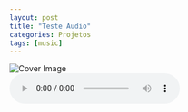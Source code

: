 ```yaml
---
layout: post
title: "Teste Audio"
categories: Projetos
tags: [music]
---
```


<!-- <script src="/assets/js/dist/page.min.js"></script> -->
<!-- <link rel="stylesheet" href="/assets/css/jekyll-theme-chirpy.css"> -->
<link rel="stylesheet" href="/assets/css/mpstyle.css">


<div class="audio-player">
    <div class="cover">
        <img src="https://1drv.ms/i/c/1d17967c159fdd0f/IQOLj0GM8DZwRb0K92qwwweQAS-Hgk-k-oB7FNEuQNYbKEo" alt="Cover Image">
    </div>
    <div class="controls">
        <audio src="https://www.dropbox.com/scl/fi/ol4dp6jvr1j8lsijvcui5/Bits-and-Bots_44100hz.flac?rlkey=txywys182mipm4g1rn7x91q51&dl=1" controls preload="auto"></audio>
        <div class="progress-bar">
            <div class="progress"></div>
        </div>
    </div>
</div>
<script src="/assets/js/mpscript.js"></script>





<!-- # Bits and Bots
<img src="https://1drv.ms/i/c/1d17967c159fdd0f/IQOLj0GM8DZwRb0K92qwwweQAS-Hgk-k-oB7FNEuQNYbKEo" alt="drawing" style="width: 100vw;"/>

<audio controls>
  <source src="https://www.dropbox.com/scl/fi/ol4dp6jvr1j8lsijvcui5/Bits-and-Bots_44100hz.flac?rlkey=txywys182mipm4g1rn7x91q51&dl=1" type="audio/mpeg">
  Your browser does not support the audio element.
</audio> -->

